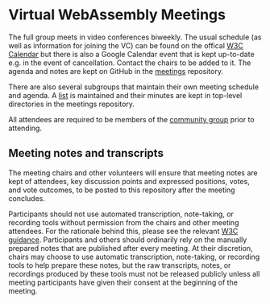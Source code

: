 # Virtual WebAssembly Meetings

The full group meets in video conferences biweekly. The usual schedule
(as well as information for joining the VC) can be found on the offical
[W3C Calendar](https://www.w3.org/groups/cg/webassembly/calendar)
but there is also a Google Calendar event that is kept up-to-date
e.g. in the event of cancellation. Contact the chairs to be added to it.
The agenda and notes are kept on GitHub in the 
[meetings](https://github.com/WebAssembly/meetings/tree/main/main) repository.

There are also several subgroups that maintain their own meeting
schedule and agenda. A 
[list](https://github.com/WebAssembly/meetings/blob/main/process/subgroups.md)
is maintained and their minutes are kept in top-level directories in the meetings
repository.

All attendees are required to be members of the
[community group](https://www.w3.org/community/webassembly/) prior to attending.

## Meeting notes and transcripts

The meeting chairs and other volunteers will ensure that meeting notes are kept of
attendees, key discussion points and expressed positions, votes, and vote
outcomes, to be posted to this repository after the meeting concludes.

Participants should not use
automated transcription, note-taking, or recording tools without permission
from the chairs and other meeting attendees. For the rationale behind this,
please see the relevant [W3C guidance](https://www.w3.org/guide/meetings/transcripts.html#background).
Participants and others should ordinarily rely on the manually prepared notes that
are published after every meeting.
At their discretion, chairs may choose to use automatic transcription, note-taking,
or recording tools to help prepare these notes, but the raw transcripts, notes,
or recordings produced by these tools must not be released publicly unless all meeting
participants have given their consent at the beginning of the meeting.
